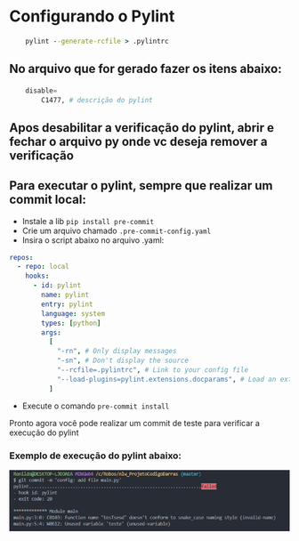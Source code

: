 # Configurando o Pylint

```bat
    pylint --generate-rcfile > .pylintrc
```

## No arquivo que for gerado fazer os itens abaixo:


```python
    disable=
        C1477, # descrição do pylint
```

## Apos desabilitar a verificação do pylint, abrir e fechar o arquivo py onde vc deseja remover a verificação


## Para executar o pylint, sempre que realizar um commit local:

- Instale a lib `pip install pre-commit`
- Crie um arquivo chamado `.pre-commit-config.yaml`
- Insira o script abaixo no arquivo .yaml:

```yaml
repos:
  - repo: local
    hooks:
      - id: pylint
        name: pylint
        entry: pylint
        language: system
        types: [python]
        args:
          [
            "-rn", # Only display messages
            "-sn", # Don't display the source
            "--rcfile=.pylintrc", # Link to your config file
            "--load-plugins=pylint.extensions.docparams", # Load an extension
          ]
```

- Execute o comando `pre-commit install`

Pronto agora você pode realizar um commit de teste para verificar a execução do pylint

### Exemplo de execução do pylint abaixo:

<img src="/docs/img/exemple_execute_pylint.png" alt="Image with example execute pylint" style="align: center;">








